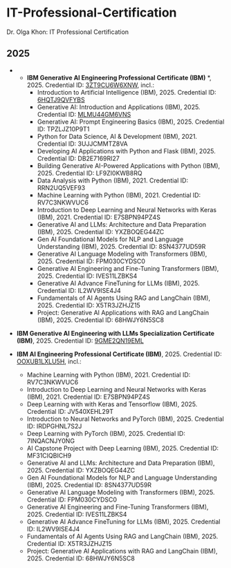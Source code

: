 # IT-Professional-Certification
Dr. Olga Khon: IT Professional Certification

## 2025

* * **IBM Generative AI Engineering Professional Certificate (IBM)** *, 2025.  Credential ID: [3ZT9CU6W6XNW](https://coursera.org/verify/professional-cert/3ZT9CU6W6XNW), incl.:
     - Introduction to Artificial Intelligence  (IBM), 2025. Credential ID: [6HQTJ9QVFYBS](https://coursera.org/verify/professional-cert/3ZT9CU6W6XNW)
     - Generative AI: Introduction and Applications  (IBM), 2025. Credential ID: [MLMU44GM6VNS](https://coursera.org/verify/MLMU44GM6VNS)
     - Generative AI: Prompt Engineering Basics  (IBM), 2025. Credential ID: TPZLJZ10P9T1
     - Python for Data Science, AI & Development  (IBM), 2021. Credential ID: 3UJJCMMTZ8VA
     - Developing AI Applications with Python and Flask  (IBM), 2025. Credential ID: DB2E7169RI27
     - Building Generative AI-Powered Applications with Python (IBM), 2025. Credential ID: LF9ZI0KWB8RQ
     - Data Analysis with Python (IBM), 2021. Credential ID: RRN2UQ5VEF93
     - Machine Learning with Python (IBM), 2021. Credential ID: RV7C3NKWVUC6
     - Introduction to Deep Learning and Neural Networks with Keras (IBM), 2021. Credential ID: E7SBPN94PZ4S 
     - Generative AI and LLMs: Architecture and Data Preparation  (IBM), 2025. Credential ID: YXZBOQEG44ZC 
     - Gen AI Foundational Models for NLP and Language Understanding (IBM), 2025. Credential ID: 8SN4377UD59R 
     - Generative AI Language Modeling with Transformers (IBM), 2025. Credential ID: FPM030CYDSC0 
     - Generative AI Engineering and Fine-Tuning Transformers (IBM), 2025. Credential ID: IVES11LZBKS4 
     - Generative AI Advance FineTuning for LLMs (IBM), 2025. Credential ID: IL2WV9ISE4J4 
     - Fundamentals of AI Agents Using RAG and LangChain (IBM), 2025. Credential ID: X5TR3JZHJZ15 
     - Project: Generative AI Applications with RAG and LangChain (IBM), 2025. Credential ID: 68HWJY6N5SC8

* **IBM Generative AI Engineering with LLMs Specialization Certificate (IBM)**, 2025. Credential ID: [9GME2QN19EML](https://coursera.org/verify/specialization/9GME2QN19EML)
* **IBM AI Engineering Professional Certificate (IBM)**, 2025.  Credential ID: [OOXUB1LXLU5H](https://www.coursera.org/account/accomplishments/professional-cert/OOXUB1LXLU5H), incl.:
     - Machine Learning with Python (IBM), 2021. Credential ID: RV7C3NKWVUC6
     - Introduction to Deep Learning and Neural Networks with Keras (IBM), 2021. Credential ID: E7SBPN94PZ4S
     - Deep Learning with with Keras and Tensorflow (IBM), 2025. Credential ID: JV540XEHL29T
     - Introduction to Neural Networks and PyTorch (IBM), 2025. Credential ID: IRDPGHNL7S2J
     - Deep Learning with PyTorch (IBM), 2025. Credential ID: 7INQACNJY0NG
     - AI Capstone Project with Deep Learning (IBM), 2025. Credential ID: MF31CIQBICH9
     - Generative AI and LLMs: Architecture and Data Preparation  (IBM), 2025. Credential ID: YXZBOQEG44ZC
     - Gen AI Foundational Models for NLP and Language Understanding (IBM), 2025. Credential ID: 8SN4377UD59R
     - Generative AI Language Modeling with Transformers (IBM), 2025. Credential ID: FPM030CYDSC0
     - Generative AI Engineering and Fine-Tuning Transformers (IBM), 2025. Credential ID: IVES11LZBKS4
     - Generative AI Advance FineTuning for LLMs (IBM), 2025. Credential ID: IL2WV9ISE4J4
     - Fundamentals of AI Agents Using RAG and LangChain (IBM), 2025. Credential ID: X5TR3JZHJZ15
     - Project: Generative AI Applications with RAG and LangChain (IBM), 2025. Credential ID: 68HWJY6N5SC8
